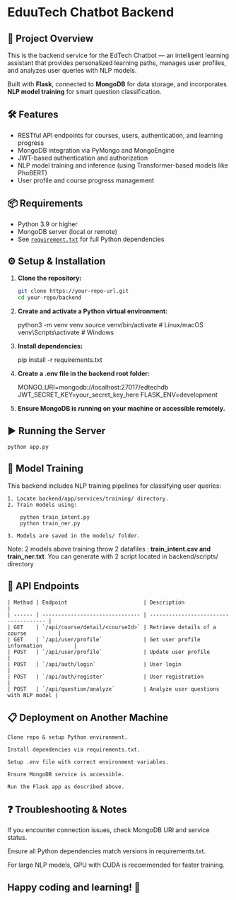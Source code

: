 # EduuTech Chatbot Backend

## 🚀 Project Overview

This is the backend service for the EdTech Chatbot — an intelligent learning assistant that provides personalized learning paths, manages user profiles, and analyzes user queries with NLP models.

Built with **Flask**, connected to **MongoDB** for data storage, and incorporates **NLP model training** for smart question classification.

## 🛠️ Features

- RESTful API endpoints for courses, users, authentication, and learning progress
- MongoDB integration via PyMongo and MongoEngine
- JWT-based authentication and authorization
- NLP model training and inference (using Transformer-based models like PhoBERT)
- User profile and course progress management

## 📦 Requirements

- Python 3.9 or higher
- MongoDB server (local or remote)
- See [`requirement.txt`](./requirement.txt) for full Python dependencies

## ⚙️ Setup & Installation

1. **Clone the repository:**

   ```bash
   git clone https://your-repo-url.git
   cd your-repo/backend

2. **Create and activate a Python virtual environment:**

    python3 -m venv venv
    source venv/bin/activate  # Linux/macOS
    venv\Scripts\activate     # Windows

3. **Install dependencies:**

    pip install -r requirements.txt

4. **Create a .env file in the backend root folder:**

    MONGO_URI=mongodb://localhost:27017/edtechdb
    JWT_SECRET_KEY=your_secret_key_here
    FLASK_ENV=development

5. **Ensure MongoDB is running on your machine or accessible remotely.**

## ▶️ Running the Server

    python app.py

## 🧠 Model Training
This backend includes NLP training pipelines for classifying user queries:

    1. Locate backend/app/services/training/ directory.
    2. Train models using: 

        python train_intent.py
        python train_ner.py

    3. Models are saved in the models/ folder.
Note: 2 models above training throw 2 datafiles : **train_intent.csv and train_ner.txt**. You can generate with 2 script located in backend/scripts/ directory

## 🔗 API Endpoints

    | Method | Endpoint                        | Description                           |
    | ------ | ------------------------------- | ------------------------------------- |
    | GET    | `/api/course/detail/<courseId>` | Retrieve details of a course          |
    | GET    | `/api/user/profile`             | Get user profile information          |
    | POST   | `/api/user/profile`             | Update user profile                   |
    | POST   | `/api/auth/login`               | User login                            |
    | POST   | `/api/auth/register`            | User registration                     |
    | POST   | `/api/question/analyze`         | Analyze user questions with NLP model |

## 📋 Deployment on Another Machine
    Clone repo & setup Python environment.

    Install dependencies via requirements.txt.

    Setup .env file with correct environment variables.

    Ensure MongoDB service is accessible.

    Run the Flask app as described above.

## ❓ Troubleshooting & Notes

If you encounter connection issues, check MongoDB URI and service status.

Ensure all Python dependencies match versions in requirements.txt.

For large NLP models, GPU with CUDA is recommended for faster training.

## Happy coding and learning! 🎉
